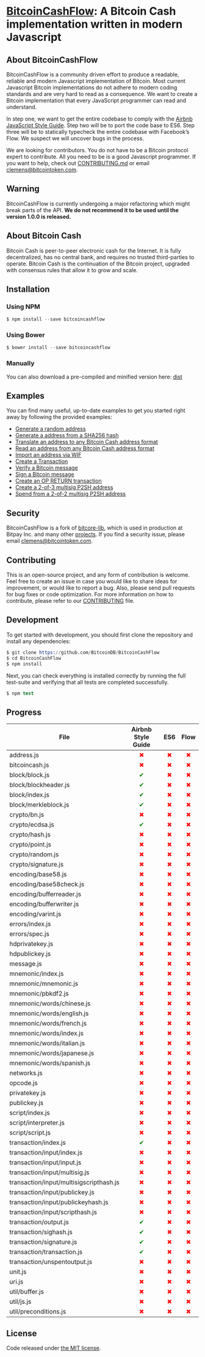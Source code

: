 # [BitcoinCashFlow](https://github.com/BitcoinDB/BitcoinCashFlow): A Bitcoin Cash implementation written in modern Javascript

## About BitcoinCashFlow

BitcoinCashFlow is a community driven effort to produce a readable, reliable and modern Javascript implementation of Bitcoin. Most current Javascript Bitcoin implementations do not adhere to modern coding standards and are very hard to read as a consequence. We want to create a Bitcoin implementation that every JavaScript programmer can read and understand.

In step one, we want to get the entire codebase to comply with the [Airbnb JavaScript Style Guide](https://github.com/airbnb/javascript). Step two will be to port the code base to ES6. Step three will be to statically typecheck the entire codebase with Facebook’s Flow. We suspect we will uncover bugs in the process.

We are looking for contributors. You do not have to be a Bitcoin protocol expert to contribute. All you need to be is a good Javascript programmer. If you want to help, check out [CONTRIBUTING.md](https://github.com/BitcoinDB/BitcoinCashFlow/blob/master/CONTRIBUTING.md) or email [clemens@bitcointoken.com](mailto:clemens@bitcointoken.com).

## Warning

BitcoinCashFlow is currently undergoing a major refactoring which might break parts of the API. **We do not recommend it to be used until the version 1.0.0 is released.**

## About Bitcoin Cash

Bitcoin Cash is peer-to-peer electronic cash for the Internet. It is fully decentralized, has no central bank, and requires no trusted third-parties to operate. Bitcoin Cash is the continuation of the Bitcoin project, upgraded with consensus rules that allow it to grow and scale.

## Installation

### Using NPM

```s
$ npm install --save bitcoincashflow
```

### Using Bower

```s
$ bower install --save bitcoincashflow
```

### Manually

You can also download a pre-compiled and minified version here: [dist](https://github.com/BitcoinDB/BitcoinCashFlow/tree/master/dist)

## Examples

You can find many useful, up-to-date examples to get you started right away by following the provided
examples:

* [Generate a random address](https://github.com/BitcoinDB/BitcoinCashFlow/blob/master/docs/examples.md#generate-a-random-address)
* [Generate a address from a SHA256 hash](https://github.com/BitcoinDB/BitcoinCashFlow/blob/master/docs/examples.md#generate-a-address-from-a-sha256-hash)
* [Translate an address to any Bitcoin Cash address format](https://github.com/BitcoinDB/BitcoinCashFlow/blob/master/docs/examples.md#translate-an-address-to-any-bitcoin-cash-address-format)
* [Read an address from any Bitcoin Cash address format](https://github.com/BitcoinDB/BitcoinCashFlow/blob/master/docs/examples.md#read-an-address-from-any-bitcoin-cash-address-format)
* [Import an address via WIF](https://github.com/BitcoinDB/BitcoinCashFlow/blob/master/docs/examples.md#import-an-address-via-wif)
* [Create a Transaction](https://github.com/BitcoinDB/BitcoinCashFlow/blob/master/docs/examples.md#create-a-transaction)
* [Verify a Bitcoin message](https://github.com/BitcoinDB/BitcoinCashFlow/blob/master/docs/examples.md#verify-a-bitcoin-message)
* [Sign a Bitcoin message](https://github.com/BitcoinDB/BitcoinCashFlow/blob/master/docs/examples.md#sign-a-bitcoin-message)
* [Create an OP RETURN transaction](https://github.com/BitcoinDB/BitcoinCashFlow/blob/master/docs/examples.md#create-an-op-return-transaction)
* [Create a 2-of-3 multisig P2SH address](https://github.com/BitcoinDB/BitcoinCashFlow/blob/master/docs/examples.md#create-a-2-of-3-multisig-p2sh-address)
* [Spend from a 2-of-2 multisig P2SH address](https://github.com/BitcoinDB/BitcoinCashFlow/blob/master/docs/examples.md#spend-from-a-2-of-2-multisig-p2sh-address)

## Security

BitcoinCashFlow is a fork of [bitcore-lib](https://github.com/bitpay/bitcore-lib/), which is used in production at Bitpay Inc. and many other [projects](http://bitcore.io#projects). If you find a security issue, please email [clemens@bitcointoken.com](mailto:clemens@bitcointoken.com).

## Contributing

This is an open-source project, and any form of contribution is welcome. Feel free to create an issue in case you would like to share ideas for improvement, or would like to report a bug. Also, please send pull requests for bug fixes or code optimization. For more information on how to contribute, please refer to our [CONTRIBUTING](CONTRIBUTING.md) file.

## Development

To get started with development, you should first clone the repository and install any dependencies:

```s
$ git clone https://github.com/BitcoinDB/BitcoinCashFlow
$ cd BitcoinCashFlow
$ npm install
```
Next, you can check everything is installed correctly by running the full test-suite and verifying that all tests are completed successfully.

```s
$ npm test
```

## Progress


| File       | Airbnb Style Guide | ES6 | Flow
| ---------- | :---: | :---: | :---: |
| address.js | <span style="color:red">✖</span> | <span style="color:red">✖</span> | <span style="color:red">✖</span> |
| bitcoincash.js | <span style="color:red">✖</span> | <span style="color:red">✖</span> | <span style="color:red">✖</span> |
| block/block.js | <span style="color:green">✔</span> | <span style="color:red">✖</span> | <span style="color:red">✖</span> |
| block/blockheader.js | <span style="color:green">✔</span> | <span style="color:red">✖</span> | <span style="color:red">✖</span> |
| block/index.js | <span style="color:green">✔</span> | <span style="color:red">✖</span> | <span style="color:red">✖</span> |
| block/merkleblock.js | <span style="color:green">✔</span> | <span style="color:red">✖</span> | <span style="color:red">✖</span> |
| crypto/bn.js | <span style="color:red">✖</span> | <span style="color:red">✖</span> | <span style="color:red">✖</span> |
| crypto/ecdsa.js | <span style="color:green">✔</span> | <span style="color:red">✖</span> | <span style="color:red">✖</span> |
| crypto/hash.js | <span style="color:red">✖</span> | <span style="color:red">✖</span> | <span style="color:red">✖</span> |
| crypto/point.js | <span style="color:red">✖</span> | <span style="color:red">✖</span> | <span style="color:red">✖</span> |
| crypto/random.js | <span style="color:red">✖</span> | <span style="color:red">✖</span> | <span style="color:red">✖</span> |
| crypto/signature.js | <span style="color:red">✖</span> | <span style="color:red">✖</span> | <span style="color:red">✖</span> |
| encoding/base58.js | <span style="color:red">✖</span> | <span style="color:red">✖</span> | <span style="color:red">✖</span> |
| encoding/base58check.js | <span style="color:red">✖</span> | <span style="color:red">✖</span> | <span style="color:red">✖</span> |
| encoding/bufferreader.js | <span style="color:red">✖</span> | <span style="color:red">✖</span> | <span style="color:red">✖</span> |
| encoding/bufferwriter.js | <span style="color:red">✖</span> | <span style="color:red">✖</span> | <span style="color:red">✖</span> |
| encoding/varint.js | <span style="color:red">✖</span> | <span style="color:red">✖</span> | <span style="color:red">✖</span> |
| errors/index.js | <span style="color:red">✖</span> | <span style="color:red">✖</span> | <span style="color:red">✖</span> |
| errors/spec.js | <span style="color:red">✖</span> | <span style="color:red">✖</span> | <span style="color:red">✖</span> |
| hdprivatekey.js | <span style="color:red">✖</span> | <span style="color:red">✖</span> | <span style="color:red">✖</span> |
| hdpublickey.js | <span style="color:red">✖</span> | <span style="color:red">✖</span> | <span style="color:red">✖</span> |
| message.js | <span style="color:red">✖</span> | <span style="color:red">✖</span> | <span style="color:red">✖</span> |
| mnemonic/index.js | <span style="color:red">✖</span> | <span style="color:red">✖</span> | <span style="color:red">✖</span> |
| mnemonic/mnemonic.js | <span style="color:red">✖</span> | <span style="color:red">✖</span> | <span style="color:red">✖</span> |
| mnemonic/pbkdf2.js | <span style="color:red">✖</span> | <span style="color:red">✖</span> | <span style="color:red">✖</span> |
| mnemonic/words/chinese.js | <span style="color:red">✖</span> | <span style="color:red">✖</span> | <span style="color:red">✖</span> |
| mnemonic/words/english.js | <span style="color:red">✖</span> | <span style="color:red">✖</span> | <span style="color:red">✖</span> |
| mnemonic/words/french.js | <span style="color:red">✖</span> | <span style="color:red">✖</span> | <span style="color:red">✖</span> |
| mnemonic/words/index.js | <span style="color:red">✖</span> | <span style="color:red">✖</span> | <span style="color:red">✖</span> |
| mnemonic/words/italian.js | <span style="color:red">✖</span> | <span style="color:red">✖</span> | <span style="color:red">✖</span> |
| mnemonic/words/japanese.js | <span style="color:red">✖</span> | <span style="color:red">✖</span> | <span style="color:red">✖</span> |
| mnemonic/words/spanish.js | <span style="color:red">✖</span> | <span style="color:red">✖</span> | <span style="color:red">✖</span> |
| networks.js | <span style="color:red">✖</span> | <span style="color:red">✖</span> | <span style="color:red">✖</span> |
| opcode.js | <span style="color:red">✖</span> | <span style="color:red">✖</span> | <span style="color:red">✖</span> |
| privatekey.js | <span style="color:red">✖</span> | <span style="color:red">✖</span> | <span style="color:red">✖</span> |
| publickey.js | <span style="color:red">✖</span> | <span style="color:red">✖</span> | <span style="color:red">✖</span> |
| script/index.js | <span style="color:red">✖</span> | <span style="color:red">✖</span> | <span style="color:red">✖</span> |
| script/interpreter.js | <span style="color:red">✖</span> | <span style="color:red">✖</span> | <span style="color:red">✖</span> |
| script/script.js | <span style="color:red">✖</span> | <span style="color:red">✖</span> | <span style="color:red">✖</span> |
| transaction/index.js | <span style="color:green">✔</span> | <span style="color:red">✖</span> | <span style="color:red">✖</span> |
| transaction/input/index.js | <span style="color:red">✖</span> | <span style="color:red">✖</span> | <span style="color:red">✖</span> |
| transaction/input/input.js | <span style="color:red">✖</span> | <span style="color:red">✖</span> | <span style="color:red">✖</span> |
| transaction/input/multisig.js | <span style="color:red">✖</span> | <span style="color:red">✖</span> | <span style="color:red">✖</span> |
| transaction/input/multisigscripthash.js | <span style="color:red">✖</span> | <span style="color:red">✖</span> | <span style="color:red">✖</span> |
| transaction/input/publickey.js | <span style="color:red">✖</span> | <span style="color:red">✖</span> | <span style="color:red">✖</span> |
| transaction/input/publickeyhash.js | <span style="color:red">✖</span> | <span style="color:red">✖</span> | <span style="color:red">✖</span> |
| transaction/input/scripthash.js | <span style="color:red">✖</span> | <span style="color:red">✖</span> | <span style="color:red">✖</span> |
| transaction/output.js | <span style="color:green">✔</span> | <span style="color:red">✖</span> | <span style="color:red">✖</span> |
| transaction/sighash.js | <span style="color:green">✔</span> | <span style="color:red">✖</span> | <span style="color:red">✖</span> |
| transaction/signature.js | <span style="color:green">✔</span> | <span style="color:red">✖</span> | <span style="color:red">✖</span> |
| transaction/transaction.js | <span style="color:green">✔</span> | <span style="color:red">✖</span> | <span style="color:red">✖</span> |
| transaction/unspentoutput.js | <span style="color:red">✖</span> | <span style="color:red">✖</span> | <span style="color:red">✖</span> |
| unit.js | <span style="color:red">✖</span> | <span style="color:red">✖</span> | <span style="color:red">✖</span> |
| uri.js | <span style="color:red">✖</span> | <span style="color:red">✖</span> | <span style="color:red">✖</span> |
| util/buffer.js | <span style="color:red">✖</span> | <span style="color:red">✖</span> | <span style="color:red">✖</span> |
| util/js.js | <span style="color:red">✖</span> | <span style="color:red">✖</span> | <span style="color:red">✖</span> |
| util/preconditions.js | <span style="color:red">✖</span> | <span style="color:red">✖</span> | <span style="color:red">✖</span> |



## License

Code released under [the MIT license](https://github.com/bitcoincashjs/bitcoincashjs/blob/master/LICENSE).
